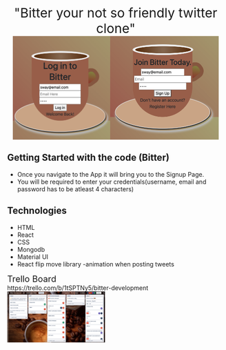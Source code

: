 <div style='font-size:30px; text-align:center'>
 "Bitter your not so friendly twitter clone"
</div>

<div style="display:flex;justify-content:center;">
<img src="images/signup.png" height='45%' width='45%'/>
<img src="images/Login.png"
height='50%' width='50%'/>
</div>

## Getting Started with the code (Bitter)
- Once you navigate to the App it will bring you to the Signup Page.
- You will be required to enter your credentials(username, email and password has to be atleast 4 characters)

## Technologies
- HTML
- React
- CSS
- Mongodb
- Material UI
- React flip move library -animation when posting tweets

<div style='font-size:20px'>
Trello Board
</div>
 https://trello.com/b/1tSPTNy5/bitter-development
 <img src='images/trello.png'
 height='45%' width='45%'/>
